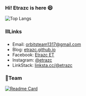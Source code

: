 ### Hi! Etrazc is here 😄
![Top Langs](https://github-readme-stats.vercel.app/api/top-langs/?username=etrazc&layout=compact)

### ⛓️Links
- Email: [orbitsteam1317@gmail.com]()
- Blog: [etrazc.github.io](https://etrazc.github.io)
- Facebook: [Etrazc ET](https://www.facebook.com/profile.php?id=100054036756705)
- Instagram: [@etrazc](https://www.instagram.com/etrazc/)
- LinkStack: [linksta.cc/@etrazc](https://linksta.cc/@etrazc)

### 👥Team
[![Readme Card](https://github-readme-stats.vercel.app/api/pin/?username=multimediaa&repo=multimediaa.github.io)](https://github.com/multimediaa/multimediaa.github.io)
